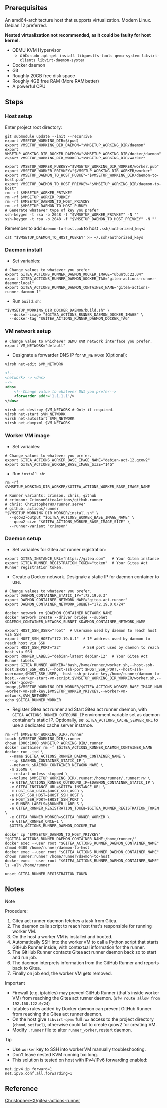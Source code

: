 ## Prerequisites

An amd64-architecture host that supports virtualization. Modern Linux. Debian 12 preferred.

**Nested virtualization not recommended, as it could be faulty for host kernel.**

- QEMU KVM Hypervisor
  - deb: `sudo apt-get install libguestfs-tools qemu-system libvirt-clients libvirt-daemon-system`
- Docker daemon
- Git
- Roughly 20GB free disk space
- Roughly 4GB free RAM (More RAM better)
- A powerful CPU

## Steps

### Host setup

Enter project root directory:
```shell
git submodule update --init --recursive
export VMSETUP_WORKING_DIR=$(pwd)
export VMSETUP_WORKING_DIR_DAEMON="$VMSETUP_WORKING_DIR/daemon"
export VMSETUP_WORKING_DIR_DOCKER_DAEMON="$VMSETUP_WORKING_DIR/docker/daemon"
export VMSETUP_WORKING_DIR_WORKER="$VMSETUP_WORKING_DIR/worker"
```
```shell
export VMSETUP_WORKER_PUBKEY="$VMSETUP_WORKING_DIR_WORKER/worker.pub"
export VMSETUP_WORKER_PRIVKEY="$VMSETUP_WORKING_DIR_WORKER/worker"
export VMSETUP_DAEMON_TO_HOST_PUBKEY="$VMSETUP_WORKING_DIR/daemon-to-host.pub"
export VMSETUP_DAEMON_TO_HOST_PRIVKEY="$VMSETUP_WORKING_DIR/daemon-to-host"
rm -rf $VMSETUP_WORKER_PRIVKEY
rm -rf $VMSETUP_WORKER_PUBKEY
rm -rf $VMSETUP_DAEMON_TO_HOST_PRIVKEY
rm -rf $VMSETUP_DAEMON_TO_HOST_PUBKEY
# Generate whatever type of key you prefer
ssh-keygen -t rsa -b 2048 -f "$VMSETUP_WORKER_PRIVKEY" -N ""
ssh-keygen -t rsa -b 2048 -f "$VMSETUP_DAEMON_TO_HOST_PRIVKEY" -N ""
```
Remember to add `daemon-to-host.pub` to host `.ssh/authorized_keys`:
```shell
cat "$VMSETUP_DAEMON_TO_HOST_PUBKEY" >> ~/.ssh/authorized_keys
```

### Daemon install

- Set variables:
```shell
# Change values to whatever you prefer
export GITEA_ACTIONS_RUNNER_DAEMON_DOCKER_IMAGE="ubuntu:22.04"
export GITEA_ACTIONS_RUNNER_DAEMON_DOCKER_TAG="gitea-actions-runner-daemon:local"
export GITEA_ACTIONS_RUNNER_DAEMON_CONTAINER_NAME="gitea-actions-runner-daemon-1"
```
- Run `build.sh`:
```shell
"$VMSETUP_WORKING_DIR_DOCKER_DAEMON/build.sh" \
  --docker-image "$GITEA_ACTIONS_RUNNER_DAEMON_DOCKER_IMAGE" \
  --docker-tag "$GITEA_ACTIONS_RUNNER_DAEMON_DOCKER_TAG"
```

### VM network setup

```shell
# Change value to whichever QEMU KVM network interface you prefer.
export VM_NETWORK="default"
```
- Designate a forwarder DNS IP for `VM_NETWORK` (Optional):
```shell
virsh net-edit $VM_NETWORK
```
```xml
<!--
<network> -> <dns>
-->
<dns>
    <!--Change value to whatever DNS you prefer-->
    <forwarder addr='1.1.1.1'/>
</dns>
```
```shell
virsh net-destroy $VM_NETWORK # Only if required.
virsh net-start $VM_NETWORK
virsh net-autostart $VM_NETWORK
virsh net-dumpxml $VM_NETWORK
```

### Worker VM image

- Set variables:
```shell
# Change values to whatever you prefer.
export GITEA_ACTIONS_WORKER_BASE_IMAGE_NAME="debian-act-12.qcow2"
export GITEA_ACTIONS_WORKER_BASE_IMAGE_SIZE="14G"
```
- Run `install.sh`:
```shell
rm -rf $VMSETUP_WORKING_DIR_WORKER/$GITEA_ACTIONS_WORKER_BASE_IMAGE_NAME
```
```shell
# Runner variants: crimson, chris, github
# crimson: CrimsonGiteaActions/github-runner
# chris: ChristopherHX/runner.server
# github: actions/runner
"$VMSETUP_WORKING_DIR_WORKER/install.sh" \
  --qcow2-output "$GITEA_ACTIONS_WORKER_BASE_IMAGE_NAME" \
  --qcow2-size "$GITEA_ACTIONS_WORKER_BASE_IMAGE_SIZE" \
  --runner-variant "crimson"
```

### Daemon setup

- Set variables for Gitea act runner registration:
```shell
export GITEA_INSTANCE_URL="https://gitea.com"   # Your Gitea instance 
export GITEA_RUNNER_REGISTRATION_TOKEN="token"  # Your Gitea Act Runner registration token.
```
- Create a Docker network. Designate a static IP for daemon container to use.
```shell
# Change values to whatever you prefer.
export DAEMON_CONTAINER_STATIC_IP="172.19.0.3"
export DAEMON_CONTAINER_NETWORK_NAME="gitea-act-runner"
export DAEMON_CONTAINER_NETWORK_SUBNET="172.19.0.0/24"

docker network rm $DAEMON_CONTAINER_NETWORK_NAME
docker network create --driver bridge --subnet $DAEMON_CONTAINER_NETWORK_SUBNET $DAEMON_CONTAINER_NETWORK_NAME
```
```shell
export HOST_SSH_USER="root"  # Username used by daemon to reach host via SSH
export HOST_SSH_HOST="172.19.0.1"  # IP address used by daemon to reach host via SSH
export HOST_SSH_PORT="22"          # SSH port used by daemon to reach host via SSH
export RUNNER_LABELS="debian-latest,debian-12"  # Your Gitea Act Runner labels
export GITEA_RUNNER_WORKER="bash,/home/runner/worker.sh,--host-ssh-host,$HOST_SSH_HOST,--host-ssh-port,$HOST_SSH_PORT,--host-ssh-username,$HOST_SSH_USER,--host-ssh-private-key,/home/runner/daemon-to-host,--worker-start-vm-script,$VMSETUP_WORKING_DIR_WORKER/worker.sh,--worker-qcow2-image,$VMSETUP_WORKING_DIR_WORKER/$GITEA_ACTIONS_WORKER_BASE_IMAGE_NAME,--worker-vm-ssh-key,$VMSETUP_WORKER_PRIVKEY,--worker-vm-network,$VM_NETWORK"
echo $GITEA_RUNNER_WORKER
```
- Register Gitea act runner and Start Gitea act runner daemon,
  with `GITEA_ACTIONS_RUNNER_OUTBOUND_IP` environment variable set as daemon container's static IP.
  Optionally, set `GITEA_ACTIONS_CACHE_SERVER_URL` to use a dedicated cache server instance.
```shell
rm -rf $VMSETUP_WORKING_DIR/.runner
touch $VMSETUP_WORKING_DIR/.runner
chown 1000:1000 $VMSETUP_WORKING_DIR/.runner
docker container rm -f $GITEA_ACTIONS_RUNNER_DAEMON_CONTAINER_NAME
docker run -itd \
  --name $GITEA_ACTIONS_RUNNER_DAEMON_CONTAINER_NAME \
  --ip $DAEMON_CONTAINER_STATIC_IP \
  --network $DAEMON_CONTAINER_NETWORK_NAME \
  -m 256MB \
  --restart unless-stopped \
  --volume $VMSETUP_WORKING_DIR/.runner:/home/runner/.runner:rw \
  -e GITEA_ACTIONS_RUNNER_OUTBOUND_IP=$DAEMON_CONTAINER_STATIC_IP \
  -e GITEA_INSTANCE_URL=$GITEA_INSTANCE_URL \
  -e HOST_SSH_USER=$HOST_SSH_USER \
  -e HOST_SSH_HOST=$HOST_SSH_HOST \
  -e HOST_SSH_PORT=$HOST_SSH_PORT \
  -e RUNNER_LABELS=$RUNNER_LABELS \
  -e GITEA_RUNNER_REGISTRATION_TOKEN=$GITEA_RUNNER_REGISTRATION_TOKEN \
  -e GITEA_RUNNER_WORKER=$GITEA_RUNNER_WORKER \
  -e GITEA_RUNNER_ONCE=1 \
  $GITEA_ACTIONS_RUNNER_DAEMON_DOCKER_TAG

docker cp "$VMSETUP_DAEMON_TO_HOST_PRIVKEY" "$GITEA_ACTIONS_RUNNER_DAEMON_CONTAINER_NAME:/home/runner/"
docker exec --user root "$GITEA_ACTIONS_RUNNER_DAEMON_CONTAINER_NAME" chmod 0400 /home/runner/daemon-to-host
docker exec --user root "$GITEA_ACTIONS_RUNNER_DAEMON_CONTAINER_NAME" chown runner:runner /home/runner/daemon-to-host
docker exec --user root "$GITEA_ACTIONS_RUNNER_DAEMON_CONTAINER_NAME" ls -alh /home/runner

unset GITEA_RUNNER_REGISTRATION_TOKEN
```

## Notes

> [!NOTE]
> Procedure:
> 1. Gitea act runner daemon fetches a task from Gitea.
> 2. The daemon calls script to reach host that's responsible for running worker VM.
> 3. On the host a worker VM is installed and booted.
> 4. Automatically SSH into the worker VM to call a Python script that starts GitHub Runner inside, with contextual information for the runner.
> 5. The GitHub Runner contacts Gitea act runner daemon back so to start and run job.
> 6. The daemon interprets information from the GitHub Runner and reports back to Gitea.
> 7. Finally on job end, the worker VM gets removed.

> [!IMPORTANT]
> - Firewall (e.g. iptables) may prevent GitHub Runner (that's inside worker VM) from reaching the Gitea act runner daemon. (`ufw route allow from 192.168.122.0/24`)
> - Iptables rules added by Docker daemon can prevent GitHub Runner from reaching the Gitea act runner daemon.
> - On the host give `libvirt-qemu` full `rwx` access to the project directory (`chmod`, `setfacl`), otherwise could fail to create qcow2 for creating VM.
> - Modify `.runner` file to alter `runner_worker`, restart daemon.

> [!TIP]
> - Use `worker` key to SSH into worker VM manually troubleshooting.
> - Don't leave nested KVM running too long.
> - This solution is tested on host with IPv4/IPv6 forwarding enabled:
```text
net.ipv4.ip_forward=1
net.ipv6.conf.all.forwarding=1
```

## Reference

[ChristopherHX/gitea-actions-runner](https://github.com/ChristopherHX/gitea-actions-runner)